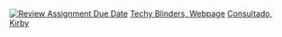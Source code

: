 [![Review Assignment Due Date](https://classroom.github.com/assets/deadline-readme-button-22041afd0340ce965d47ae6ef1cefeee28c7c493a6346c4f15d667ab976d596c.svg)](https://classroom.github.com/a/F_ZxA40x)
[Techy Blinders, Webpage](https://pupt-dit-techy-blinders.netlify.app/)
[Consultado, Kirby](https://pupt-dit-techy-blinders.netlify.app/consultado_kirby/)